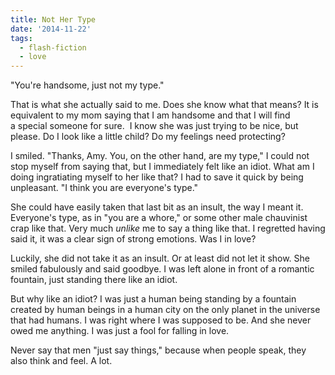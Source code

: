 ```yaml
---
title: Not Her Type
date: '2014-11-22'
tags:
  - flash-fiction
  - love
---
```


"You're handsome, just not my type."

That is what she actually said to me. Does she know what that means? It is
equivalent to my mom saying that I am handsome and that I will find a special
someone for sure.  I know she was just trying to be nice, but please. Do I look
like a little child? Do my feelings need protecting?

<!-- truncate -->

I smiled. "Thanks, Amy. You, on the other hand, are my type," I could not stop
myself from saying that, but I immediately felt like an idiot. What am I doing
ingratiating myself to her like that? I had to save it quick by being
unpleasant. "I think you are everyone's type."

She could have easily taken that last bit as an insult, the way I meant it.
Everyone's type, as in "you are a whore," or some other male chauvinist crap
like that. Very much _unlike_ me to say a thing like that. I regretted having
said it, it was a clear sign of strong emotions. Was I in love?

Luckily, she did not take it as an insult. Or at least did not let it show. She
smiled fabulously and said goodbye. I was left alone in front of a romantic
fountain, just standing there like an idiot.

But why like an idiot? I was just a human being standing by a fountain created
by human beings in a human city on the only planet in the universe that had
humans. I was right where I was supposed to be. And she never owed me anything.
I was just a fool for falling in love.

Never say that men "just say things," because when people speak, they also think
and feel. A lot.
